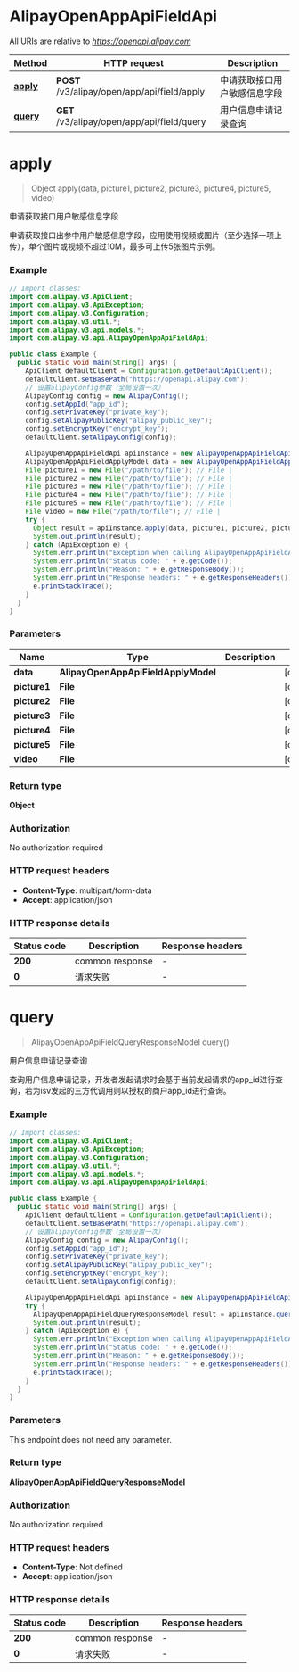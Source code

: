 # AlipayOpenAppApiFieldApi

All URIs are relative to *https://openapi.alipay.com*

| Method | HTTP request | Description |
|------------- | ------------- | -------------|
| [**apply**](AlipayOpenAppApiFieldApi.md#apply) | **POST** /v3/alipay/open/app/api/field/apply | 申请获取接口用户敏感信息字段 |
| [**query**](AlipayOpenAppApiFieldApi.md#query) | **GET** /v3/alipay/open/app/api/field/query | 用户信息申请记录查询 |


<a name="apply"></a>
# **apply**
> Object apply(data, picture1, picture2, picture3, picture4, picture5, video)

申请获取接口用户敏感信息字段

申请获取接口出参中用户敏感信息字段，应用使用视频或图片（至少选择一项上传），单个图片或视频不超过10M，最多可上传5张图片示例。

### Example
```java
// Import classes:
import com.alipay.v3.ApiClient;
import com.alipay.v3.ApiException;
import com.alipay.v3.Configuration;
import com.alipay.v3.util.*;
import com.alipay.v3.api.models.*;
import com.alipay.v3.api.AlipayOpenAppApiFieldApi;

public class Example {
  public static void main(String[] args) {
    ApiClient defaultClient = Configuration.getDefaultApiClient();
    defaultClient.setBasePath("https://openapi.alipay.com");
    // 设置alipayConfig参数（全局设置一次）
    AlipayConfig config = new AlipayConfig();
    config.setAppId("app_id");
    config.setPrivateKey("private_key");
    config.setAlipayPublicKey("alipay_public_key");
    config.setEncryptKey("encrypt_key");
    defaultClient.setAlipayConfig(config);

    AlipayOpenAppApiFieldApi apiInstance = new AlipayOpenAppApiFieldApi(defaultClient);
    AlipayOpenAppApiFieldApplyModel data = new AlipayOpenAppApiFieldApplyModel(); // AlipayOpenAppApiFieldApplyModel | 
    File picture1 = new File("/path/to/file"); // File | 
    File picture2 = new File("/path/to/file"); // File | 
    File picture3 = new File("/path/to/file"); // File | 
    File picture4 = new File("/path/to/file"); // File | 
    File picture5 = new File("/path/to/file"); // File | 
    File video = new File("/path/to/file"); // File | 
    try {
      Object result = apiInstance.apply(data, picture1, picture2, picture3, picture4, picture5, video);
      System.out.println(result);
    } catch (ApiException e) {
      System.err.println("Exception when calling AlipayOpenAppApiFieldApi#apply");
      System.err.println("Status code: " + e.getCode());
      System.err.println("Reason: " + e.getResponseBody());
      System.err.println("Response headers: " + e.getResponseHeaders());
      e.printStackTrace();
    }
  }
}
```

### Parameters

| Name | Type | Description  | Notes |
|------------- | ------------- | ------------- | -------------|
| **data** | **AlipayOpenAppApiFieldApplyModel**|  | [optional] |
| **picture1** | **File**|  | [optional] |
| **picture2** | **File**|  | [optional] |
| **picture3** | **File**|  | [optional] |
| **picture4** | **File**|  | [optional] |
| **picture5** | **File**|  | [optional] |
| **video** | **File**|  | [optional] |

### Return type

**Object**

### Authorization

No authorization required

### HTTP request headers

 - **Content-Type**: multipart/form-data
 - **Accept**: application/json

### HTTP response details
| Status code | Description | Response headers |
|-------------|-------------|------------------|
| **200** | common response |  -  |
| **0** | 请求失败 |  -  |

<a name="query"></a>
# **query**
> AlipayOpenAppApiFieldQueryResponseModel query()

用户信息申请记录查询

查询用户信息申请记录，开发者发起请求时会基于当前发起请求的app_id进行查询，若为isv发起的三方代调用则以授权的商户app_id进行查询。

### Example
```java
// Import classes:
import com.alipay.v3.ApiClient;
import com.alipay.v3.ApiException;
import com.alipay.v3.Configuration;
import com.alipay.v3.util.*;
import com.alipay.v3.api.models.*;
import com.alipay.v3.api.AlipayOpenAppApiFieldApi;

public class Example {
  public static void main(String[] args) {
    ApiClient defaultClient = Configuration.getDefaultApiClient();
    defaultClient.setBasePath("https://openapi.alipay.com");
    // 设置alipayConfig参数（全局设置一次）
    AlipayConfig config = new AlipayConfig();
    config.setAppId("app_id");
    config.setPrivateKey("private_key");
    config.setAlipayPublicKey("alipay_public_key");
    config.setEncryptKey("encrypt_key");
    defaultClient.setAlipayConfig(config);

    AlipayOpenAppApiFieldApi apiInstance = new AlipayOpenAppApiFieldApi(defaultClient);
    try {
      AlipayOpenAppApiFieldQueryResponseModel result = apiInstance.query();
      System.out.println(result);
    } catch (ApiException e) {
      System.err.println("Exception when calling AlipayOpenAppApiFieldApi#query");
      System.err.println("Status code: " + e.getCode());
      System.err.println("Reason: " + e.getResponseBody());
      System.err.println("Response headers: " + e.getResponseHeaders());
      e.printStackTrace();
    }
  }
}
```

### Parameters
This endpoint does not need any parameter.

### Return type

**AlipayOpenAppApiFieldQueryResponseModel**

### Authorization

No authorization required

### HTTP request headers

 - **Content-Type**: Not defined
 - **Accept**: application/json

### HTTP response details
| Status code | Description | Response headers |
|-------------|-------------|------------------|
| **200** | common response |  -  |
| **0** | 请求失败 |  -  |

